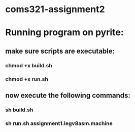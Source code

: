# coms321-assignment2

# Running program on pyrite:
## make sure scripts are executable:
### chmod +x build.sh
### chmod +x run.sh

## now execute the following commands:
### sh build.sh 
### sh run.sh assignment1.legv8asm.machine
